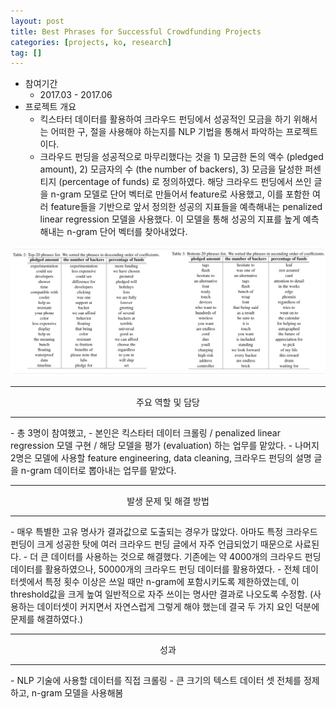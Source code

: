 ```yaml
---
layout: post
title: Best Phrases for Successful Crowdfunding Projects
categories: [projects, ko, research]
tag: []
---
```


- 참여기간
  - 2017.03 - 2017.06 
- 프로젝트 개요
  - 킥스타터 데이터를 활용하여 크라우드 펀딩에서 성공적인 모금을 하기 위해서는 어떠한 구, 절을 사용해야 하는지를 NLP 기법을 통해서 파악하는 프로젝트이다.
  - 크라우드 펀딩을 성공적으로 마무리했다는 것을 1) 모금한 돈의 액수 (pledged amount), 2) 모금자의 수 (the number of backers), 3) 모금을 달성한 퍼센티지 (percentage of funds) 로 정의하였다. 해당 크라우드 펀딩에서 쓰인 글을 n-gram 모델로 단어 벡터로 만들어서 feature로 사용했고, 이를 포함한 여러 feature들을 기반으로 앞서 정의한 성공의 지표들을 예측해내는 penalized linear regression 모델을 사용했다. 이 모델을 통해 성공의 지표를 높게 예측해내는 n-gram 단어 벡터를 찾아내었다.

![](/assets/projects/research/crowdfunding/capture.png)

<hr/>
<center>주요 역할 및 담당</center>
<hr/>
- 총 3명이 참여했고,
- 본인은 킥스타터 데이터 크롤링 / penalized linear regression 모델 구현 / 해당 모델을 평가 (evaluation) 하는 업무를 맡았다.
- 나머지 2명은 모델에 사용할 feature engineering, data cleaning, 크라우드 펀딩의 설명 글을 n-gram 데이터로 뽑아내는 업무를 맡았다.

<hr/>
<center>발생 문제 및 해결 방법</center>
<hr/>
- 매우 특별한 고유 명사가 결과값으로 도출되는 경우가 많았다. 아마도 특정 크라우드 펀딩이 크게 성공한 탓에 여러 크라우드 펀딩 글에서 자주 언급되었기 때문으로 사료된다. 
  - 더 큰 데이터를 사용하는 것으로 해결했다. 기존에는 약 4000개의 크라우드 펀딩 데이터를 활용하였으나, 50000개의 크라우드 펀딩 데이터를 활용하였다.
  - 전체 데이터셋에서 특정 횟수 이상은 쓰일 때만 n-gram에 포함시키도록 제한하였는데, 이 threshold값을 크게 높여 일반적으로 자주 쓰이는 명사만 결과로 나오도록 수정함. (사용하는 데이터셋이 커지면서 자연스럽게 그렇게 해야 했는데 결국 두 가지 요인 덕분에 문제를 해결하였다.)

<hr/>
<center>성과</center>
<hr/>
- NLP 기술에 사용할 데이터를 직접 크롤링
- 큰 크기의 텍스트 데이터 셋 전체를 정제하고, n-gram 모델을 사용해봄
